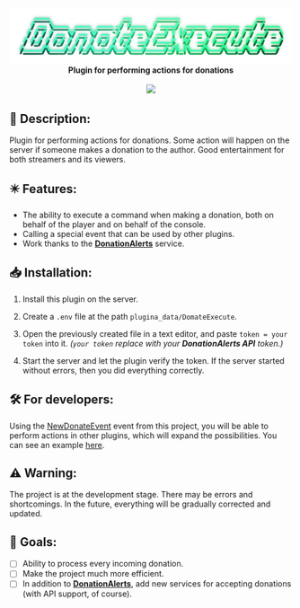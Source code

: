 <div align="center">
  <picture>
    <img src="title.png" alt="Title">
  </picture>
  <br>
  <b>Plugin for performing actions for donations</b>
  <br><br>
  <a href="https://poggit.pmmp.io/p/DonateExecute">
  	<img src="https://poggit.pmmp.io/shield.state/DonateExecute">
  </a>
</div>

## 🧾 Description:
Plugin for performing actions for donations. Some action will happen on the server if someone makes a donation to the author. Good entertainment for both streamers and its viewers.

## ✴️ Features:
- The ability to execute a command when making a donation, both on behalf of the player and on behalf of the console.
- Calling a special event that can be used by other plugins.
- Work thanks to the [**DonationAlerts**](https://www.donationalerts.com/) service.

## 📥 Installation:
1. Install this plugin on the server.

2. Create a `.env` file at the path `plugina_data/DomateExecute`.

3. Open the previously created file in a text editor, and paste `token = your token` into it. *(`your token` replace with your **DonationAlerts API** token.)*

4. Start the server and let the plugin verify the token. If the server started without errors, then you did everything correctly.

## 🛠️ For developers:
Using the [NewDonateEvent](src/Taskovich/DonateExecute/event/NewDonateEvent.php) event from this project, you will be able to perform actions in other plugins, which will expand the possibilities. You can see an example [here](example/ExamplePlugin/src/Az1ko/ExamplePlugin/Main.php).

## ⚠️ Warning:
The project is at the development stage. There may be errors and shortcomings. In the future, everything will be gradually corrected and updated.

## 🎯 Goals:
- [ ] Ability to process every incoming donation.
- [ ] Make the project much more efficient.
- [ ] In addition to [**DonationAlerts**](https://www.donationalerts.com/), add new services for accepting donations (with API support, of course).
